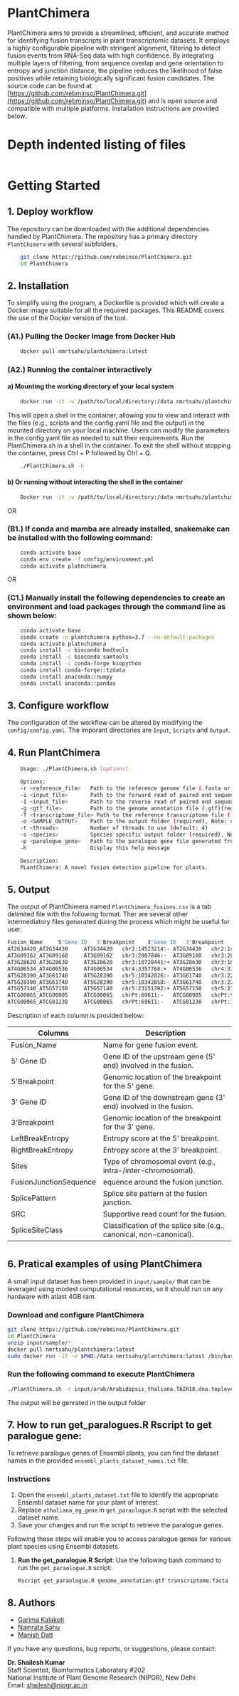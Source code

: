 

# PlantChimera
PlantChimera aims to provide a streamlined, efficient, and accurate method for identifying fusion transcripts in plant transcriptomic datasets. It employs a highly configurable pipeline with stringent alignment, filtering to detect fusion events from RNA-Seq data with high confidence. By integrating multiple layers of filtering, from sequence overlap and gene orientation to entropy and junction distance, the pipeline reduces the likelihood of false positives while retaining biologically significant fusion candidates. The source code can be found at [https://github.com/rebminso/PlantChimera.git](https://github.com/rebminso/PlantChimera.git) and is open source and compatible with multiple platforms. Installation instructions are provided below.

# Depth indented listing of files
``` bash

```

# Getting Started
## 1. Deploy workflow
The repository can be downloaded with the additional dependencies handled by PlantChimera. The repository has a primary directory `PlantChimera` with several subfolders. 

```bash 
    git clone https://github.com/rebminso/PlantChimera.git
    cd PlantChimera
```


## 2. Installation
To simplify using the program, a Dockerfile is provided which will create a Docker image suitable for 
all the required packages. This README covers the use of the Docker version of the tool. 


### (A1.) Pulling the Docker Image from Docker Hub
``` bash 
    docker pull nmrtsahu/plantchimera:latest 
```

### (A2.) Running the container interactively

#### a) Mounting the working directory of your local system
```bash
    docker run -it -v /path/to/local/directory:/data nmrtsahu/plantchimera:latest /bin/bash
```
This will open a shell in the container, allowing you to view and interact with the files (e.g., scripts and the config.yaml file and the output) in the mounted directory on your local machine. Users can modify the parameters in the config.yaml file as needed to suit their requirements. Run the PlantChimera.sh  in a shell in the container. To exit the shell without stopping the container, press Ctrl + P followed by Ctrl + Q.

```bash
    ./PlantChimera.sh -h 
```
#### b) Or running without interacting the shell in the container  
```bash
    Docker run -it -v /path/to/local/directory:/data nmrtsahu/plantchimera:latest “./PlantChimera.sh -h” 
```
OR

### (B1.) If conda and mamba are already installed, snakemake can be installed with the following command:

```bash
    conda activate base
    conda env create -f config/environment.yml
    conda activate platnchimera
```

OR

### (C1.) Manually install the following dependencies to create an environment and load packages through the command line as shown below:

```bash
    conda activate base
    conda create -n plantchimera python=3.7 --no-default-packages
    conda activate platnchimera
    conda install -c bioconda bedtools
    conda install -c bioconda samtools
    conda install -c conda-forge biopython
    conda install conda-forge::tzdata
    conda install anaconda::numpy 
    conda install anaconda::pandas 
```


## 3. Configure workflow
The configuration of the workflow can be altered by modifying the `config/config.yaml`. The imporant directories are `Input`, `Scripts` and `Output`.  


## 4. Run PlantChimera


```bash
    Usage: ./PlantChimera.sh [options]

    Options:
    -r <reference_file>   Path to the reference genome file (.fasta or .fa) (required)
    -i <input_file>       Path to the forward read of paired end sequencing data (required)
    -I <input_file>       Path to the reverse read of paired end sequencing data (required)
    -g <gtf_file>         Path to the genome annotation file (.gtf)(required)
    -T <transcriptome_file> Path to the reference transcriptome file (.fasta or .fa)(required)
    -o <SAMPLE_OUTPUT>    Path to the output folder (required), Note: only enter the name of the sample eg SRR16989272 
    -t <threads>          Number of threads to use (default: 4)
    -s <species>          Species specific output folder (required), Note: folder name should be without space eg. arabidopsis_thaliana or ath
    -p <paralogue_gene>   Path to the paralogue gene file generated from get_paralogues.R Rscript
    -h                    Display this help message

    Description:
    PLantChimera: A novel fusion detection pipeline for plants.

```

## 5. Output

The output of PlantChimera named `PlantChimera_fusions.csv` is a tab delimited file with the following format. Ther are several other intermediatory files generated during the process which might be useful for user.

``` bash
Fusion_Name 	5'Gene ID	5'Breakpoint	3'Gene ID	3'Breakpoint	LeftBreakEntropy	RightBreakEntropy	Sites	t1_region	t2_region	SplicePattern	FusionJunctionSequence	%Homology	SRC	SpliceSiteClass
AT2G34420_AT2G34430 	AT2G34420	chr2:14523214:-	AT2G34430	chr2:14525272:+	1.95	1.98	INTRACHROMOSOMAL	exon_mid	exon_mid	CA_GT	GCTAGAAGTTATCCA-CCACGCTCAGAGCAT	26.7	2	NonCanonicalPattern
AT3G09162_AT3G09160 	AT3G09162	chr3:2807846:-	AT3G09160	chr3:2806948:-	1.94	1.99	INTRACHROMOSOMAL	exon_mid	exon_mid	GT_TC	TGGAATTTGATTCAG-TTAAGGGTTATCGCC	33.3	8	NonCanonicalPattern
AT3G28620_AT3G28630	    AT3G28620	chr3:10728441:+	AT3G28630	chr3:10729044:+	1.99	1.94	INTRACHROMOSOMAL	exon_mid	exon_mid	TT_TA	TCTGTCGCAAACCTG-CCTGAAATTGTTTCA	20.0	4	NonCanonicalPattern
AT4G06534_AT4G06536 	AT4G06534	chr4:3357768:+	AT4G06536	chr4:3360752:+	1.94	1.84	INTRACHROMOSOMAL	exon_mid	exon_mid	TA_AG	CATCTATCTCGATGG-GAATGAAGCTGGTTT	26.7	14NonCanonicalPattern
AT5G28390_AT3G61740 	AT5G28390	chr5:10342026:-	AT3G61740	chr3:22855685:-	1.93	1.92	INTERCHROMOSOMAL	exon_ter	exon_ter	TA_AC	CGTTACAATCCTTAT-AAGTAAGTACATGAG	33.3	2	NonCanonicalPattern
AT5G28390_AT3G61740 	AT5G28390	chr5:10342058:-	AT3G61740	chr3:22855688:-	1.89	1.95	INTERCHROMOSOMAL	exon_mid	exon_mid	AT_TG	AACAAAGTAGCGACA-GACAAGTAAGTACAT	40.0	2	NonCanonicalPattern
AT5G57140_AT5G57150 	AT5G57140	chr5:23151392:+	AT5G57150	chr5:23152184:+	1.91	1.92	INTRACHROMOSOMAL	exon_mid	exon_mid	GT_CA	GACAAAACATATAAG-GTAAGATACAACGGC	26.7	15NonCanonicalPattern
ATCG00065_ATCG00905 	ATCG00065	chrPt:69611:-	ATCG00905	chrPt:98793:-	1.95	1.9	INTRACHROMOSOMAL	exon_ter	exon_ter	TG_CC	ATGTACTCGGGTGTA-ACTATCACCCCCAAA	26.7	9	NonCanonicalPattern
ATCG00065_ATCG01230 	ATCG00065	chrPt:69611:-	ATCG01230	chrPt:139856:+	1.95	1.9	INTRACHROMOSOMAL	exon_ter	exon_ter	TG_CA	ATGTACTCGGGTGTA-CTATCACCCCCAAAA	26.7	6	NonCanonicalPattern
```
Description of each column is provided below:

| **Columns**     | **Description**      | 
| ------------- | ------------  |
| Fusion_Name    |  Name for gene fusion event.|
| 5' Gene ID    | Gene ID of the upstream gene (5' end) involved in the fusion.|
|5'Breakpoint| Genomic location of the breakpoint for the 5' gene. |
|3' Gene ID |Gene ID of the downstream gene (3' end) involved in the fusion. |
|3'Breakpoint |Genomic location of the breakpoint for the 3' gene.|
|LeftBreakEntropy |Entropy score at the 5' breakpoint.|
|RightBreakEntropy|Entropy score at the 3' breakpoint.|
|Sites|Type of chromosomal event (e.g., intra-/inter-chromosomal). |
|FusionJunctionSequence |equence around the fusion junction.|
|SplicePattern| Splice site pattern at the fusion junction.|
|SRC| Supportive read count for the fusion. |
|SpliceSiteClass| Classification of the splice site (e.g., canonical, non-canonical).|



#

## 6. Pratical examples of using PlantChimera

A small input dataset has been provided in `input/sample/` that can be leveraged using modest computational resources, so it should run on any hardware with atlast 4GB ram. 


### Download and configure PlantChimera

``` bash
git clone https://github.com/rebminso/PlantChimera.git
cd PlantChimera
unzip input/sample/*    
docker pull nmrtsahu/plantchimera:latest 
sudo docker run -it -v $PWD:/data nmrtsahu/plantchimera:latest /bin/bash
```
### Run the following command to execute PlantChimera
``` bash
./PlantChimera.sh -r input/arab/Arabidopsis_thaliana.TAIR10.dna.toplevel.fa -i input/arab/dump_1.fastq  -I input/arab/dump_2.fastq -g input/arab/Arabidopsis_thaliana.TAIR10.56.gtf -T input/arab/Arabidopsis_thaliana.TAIR10.cdna.all.fa -o sample -t 8 -s ath -p paralogue_gene.txt
```
The output will be genrated in the output folder 


## 7. How to run get_paralogues.R Rscript to get paralogue gene:

To retrieve paralogue genes of Ensembl plants, you can find the dataset names in the provided `ensembl_plants_dataset_names.txt` file. 

### Instructions
1. Open the `ensembl_plants_dataset.txt` file to identify the appropriate Ensembl dataset name for your plant of interest.
2. Replace `athaliana_eg_gene` in `get_paraologue.R` script with the selected dataset name.
3. Save your changes and run the script to retrieve the paralogue genes.

Following these steps will enable you to access paralogue genes for various plant species using Ensembl datasets.

1. **Run the get_paralogue.R Script**:
   Use the following bash command to run the `get_paraologue.R` script:

   ```bash
   Rscript get_paraologue.R genome_annotation.gtf transcriptome.fasta paralogue_gene.txt
   ```

## 8. Authors

- [Garima Kalakoti](mailto:kalakoti09@gmail.com)
- [Namrata Sahu](mailto.sahunamrata2098@gmail.com)
- [Manish Datt](mailto:manishdatt@gmail.com)

If you have any questions, bug reports, or suggestions, please contact:

**Dr. Shailesh Kumar**  
Staff Scientist, Bioinformatics Laboratory #202  
National Institute of Plant Genome Research (NIPGR), New Delhi  
Email: [shailesh@nipgr.ac.in](mailto:shailesh@nipgr.ac.in)


